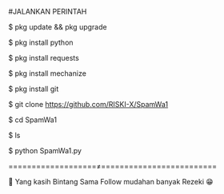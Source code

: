 
#JALANKAN PERINTAH

$  pkg update && pkg upgrade



$  pkg install python



$  pkg install requests



$  pkg install mechanize



$  pkg install git



$  git clone https://github.com/RISKI-X/SpamWa1



$  cd SpamWa1



$  ls



$  python SpamWa1.py


===================≠=========================



🥰 Yang kasih Bintang Sama Follow mudahan banyak Rezeki 😁

